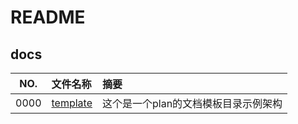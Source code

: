 # README

## docs

NO.|文件名称|摘要
:--:|:--|:--
0000| [template](docs/0000_template/README.md) | 这个是一个plan的文档模板目录示例架构
